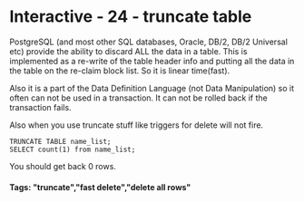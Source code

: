 



<style>
.pagebreak { page-break-before: always; }
.half { height: 200px; }
</style>








# Interactive - 24 - truncate table

PostgreSQL (and most other SQL databases, Oracle, DB/2, DB/2 Universal etc)
provide the ability to discard ALL the data in a table.     This is implemented
as a re-write of the table header info and putting all the data in the table
on the re-claim block list.  So it is linear time(fast).

Also it is a part of the Data Definition Language (not Data Manipulation)
so it often can not be used in a transaction.  It can not be rolled back
if the transaction fails.

Also when you use truncate stuff like triggers for delete will not fire.

```
TRUNCATE TABLE name_list;
SELECT count(1) from name_list;

```

You should get back 0 rows.

#### Tags: "truncate","fast delete","delete all rows"

